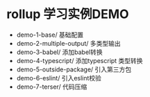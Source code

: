 # rollup 学习实例DEMO
- demo-1-base/ 基础配置
- demo-2-multiple-output/ 多类型输出
- demo-3-babel/ 添加babel转换
- demo-4-typescript/ 添加typescript 类型转换
- demo-5-outside-package/ 引入第三方包
- demo-6-eslint/ 引入eslint校验
- demo-7-terser/ 代码压缩

